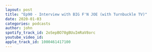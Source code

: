 ```yaml
---
layout: post
title: "Ep90 - Interview with BIG F'N JOE (with Turnbuckle TV)"
date: 2020-01-03
categories: podcasts
author: john
spotify_track_id: 2oSepBO78gBUuImRaV8orc
youtube_video_id: 
apple_track_id: 1000461417100
---
```

